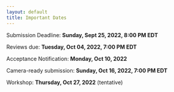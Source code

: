 ```yaml
---
layout: default
title: Important Dates
---
```


Submission Deadline: **Sunday, Sept 25, 2022, 8:00 PM EDT**

Reviews due: **Tuesday, Oct 04, 2022, 7:00 PM EDT**

Acceptance Notification: **Monday, Oct 10, 2022**

Camera-ready submission: **Sunday, Oct 16, 2022, 7:00 PM EDT**

Workshop: **Thursday, Oct 27, 2022** (tentative)

